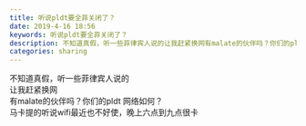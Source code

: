 ```yaml
---
title: 听说pldt要全菲关闭了？
date: 2019-4-16 18:56
keywords: 听说pldt要全菲关闭了？
description: 不知道真假，听一些菲律宾人说的让我赶紧换网有malate的伙伴吗？你们的pldt网络如何？马卡提的听说wifi最近也不好使，晚上六点到九点很卡
categories: sharing
---
```

<td class="t_f" id="postmessage_3520262">

不知道真假，听一些菲律宾人说的<br/>
让我赶紧换网<br/>
有malate的伙伴吗？你们的pldt 网络如何？<br/>
马卡提的听说wifi最近也不好使，晚上六点到九点很卡<br/>
</td>
